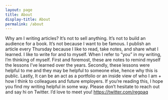 ```yaml
---
layout: page
title: About
display-title: About
permalink: /about
---
```


Why am I writing articles? It’s not to sell anything. It’s not to build an audience for a book. It’s not because I want to be famous. I publish an article every Thursday because I like to read, take notes, and share what I learned. I like to write for and to myself. When I refer to “you” in my writing, I’m thinking of myself. First and foremost, these are notes to remind myself the lessons I’ve learned over the years. Secondly, these lessons were helpful to me and they may be helpful to someone else, hence why this is public. Lastly, It can be an act as a portfolio or an inside view of who I am + how I think to colleagues and future employers. If you’re reading this, I hope you find my writing helpful in some way. Please don’t hesitate to reach out and say hi on Twitter. I’d love to meet you! https://twitter.com/regpaq